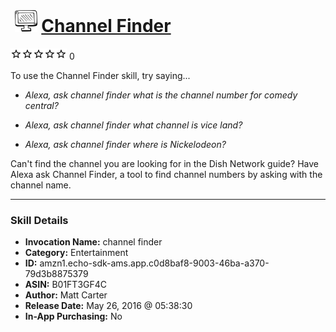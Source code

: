 # &nbsp;<img src="skill_icon" alt="Channel Finder icon" width="36"> [Channel Finder](http://alexa.amazon.com/#skills/amzn1.echo-sdk-ams.app.c0d8baf8-9003-46ba-a370-79d3b8875379)
![0 stars](../../images/ic_star_border_black_18dp_1x.png)![0 stars](../../images/ic_star_border_black_18dp_1x.png)![0 stars](../../images/ic_star_border_black_18dp_1x.png)![0 stars](../../images/ic_star_border_black_18dp_1x.png)![0 stars](../../images/ic_star_border_black_18dp_1x.png) 0

To use the Channel Finder skill, try saying...

* *Alexa, ask channel finder what is the channel number for comedy central?*

* *Alexa, ask channel finder what channel is vice land?*

* *Alexa, ask channel finder where is Nickelodeon?*

Can't find the channel you are looking for in the Dish Network guide?  Have Alexa ask Channel Finder, a tool to find channel numbers by asking with the channel name.

***

### Skill Details

* **Invocation Name:** channel finder
* **Category:** Entertainment
* **ID:** amzn1.echo-sdk-ams.app.c0d8baf8-9003-46ba-a370-79d3b8875379
* **ASIN:** B01FT3GF4C
* **Author:** Matt Carter
* **Release Date:** May 26, 2016 @ 05:38:30
* **In-App Purchasing:** No
